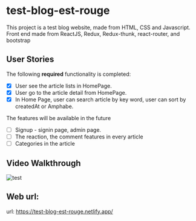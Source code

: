 # test-blog-est-rouge

This project is a test blog website, made from HTML, CSS and Javascript. Front end made from ReactJS, Redux, Redux-thunk, react-router, and bootstrap
## User Stories
The following **required** functionality is completed:
- [X] User see the article lists in HomePage.
- [X] User go to the article detail from HomePage.
- [X] In Home Page, user can search article by key word, user can sort by createdAt or Amphabe.

The features will be available in the future
- [ ] Signup - signin page, admin page.
- [ ] The reaction, the comment features in every article
- [ ] Categories in the article

## Video Walkthrough
![test](https://user-images.githubusercontent.com/73689431/129130282-976be96e-8f85-40ac-b3f3-d0ab799eb929.gif)


## Web url: 

url: https://test-blog-est-rouge.netlify.app/

